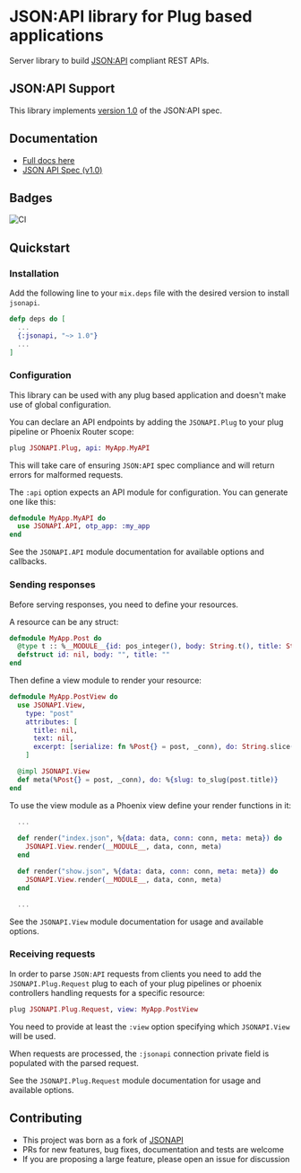 # JSON:API library for Plug based applications

Server library to build [JSON:API](http://jsonapi.org) compliant REST APIs.

## JSON:API Support

This library implements [version 1.0](https://jsonapi.org/format/1.0/) of the JSON:API spec.

## Documentation

- [Full docs here](https://hexdocs.pm/jsonapi)
- [JSON API Spec (v1.0)](https://jsonapi.org/format/1.0/)

## Badges

![CI](https://github.com/lucacorti/jsonapi/workflows/Continuous%20Integration/badge.svg)

## Quickstart

### Installation

Add the following line to your `mix.deps` file with the desired version to install `jsonapi`.

```elixir
defp deps do [
  ...
  {:jsonapi, "~> 1.0"}
  ...
]
```

### Configuration

This library can be used with any plug based application and doesn't make use of global configuration.

You can declare an API endpoints by adding the `JSONAPI.Plug` to your plug pipeline or Phoenix Router scope:

```elixir
plug JSONAPI.Plug, api: MyApp.MyAPI
```

This will take care of ensuring `JSON:API` spec compliance and will return errors for malformed requests.

The `:api` option expects an API module for configuration. You can generate one like this:

```elixir
defmodule MyApp.MyAPI do
  use JSONAPI.API, otp_app: :my_app
end
```

See the `JSONAPI.API` module documentation for available options and callbacks.

### Sending responses

Before serving responses, you need to define your resources.

A resource can be any struct:

```elixir
defmodule MyApp.Post do
  @type t :: %__MODULE__{id: pos_integer(), body: String.t(), title: String.t()}
  defstruct id: nil, body: "", title: ""
end
```

Then define a view module to render your resource:

```elixir
defmodule MyApp.PostView do
  use JSONAPI.View,
    type: "post"
    attributes: [
      title: nil,
      text: nil,
      excerpt: [serialize: fn %Post{} = post, _conn), do: String.slice(post.body, 0..5) end]
    ]

  @impl JSONAPI.View
  def meta(%Post{} = post, _conn), do: %{slug: to_slug(post.title)}
end
```

To use the view module as a Phoenix view define your render functions in it:

```elixir
  ...
  
  def render("index.json", %{data: data, conn: conn, meta: meta}) do
    JSONAPI.View.render(__MODULE__, data, conn, meta)
  end

  def render("show.json", %{data: data, conn: conn, meta: meta}) do
    JSONAPI.View.render(__MODULE__, data, conn, meta)
  end

  ...
```

See the `JSONAPI.View` module documentation for usage and available options.

### Receiving requests

In order to parse `JSON:API` requests from clients you need to add the `JSONAPI.Plug.Request` plug
to each of your plug pipelines or phoenix controllers handling requests for a specific resource:

```elixir
plug JSONAPI.Plug.Request, view: MyApp.PostView
```

You need to provide at least the `:view` option specifying which `JSONAPI.View` will be used.

When requests are processed, the `:jsonapi` connection private field is populated with the parsed request.

See the `JSONAPI.Plug.Request` module documentation for usage and available options.

## Contributing

- This project was born as a fork of [JSONAPI](https://hexdocs.pm/jsonapi)
- PRs for new features, bug fixes, documentation and tests are welcome
- If you are proposing a large feature, please open an issue for discussion
